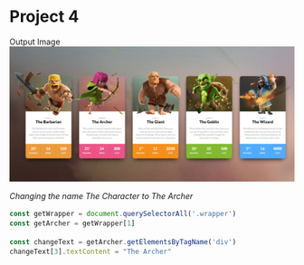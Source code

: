 # Project 4 
Output Image
![Image](./Output/DOM%20P1%20SS.png)

_Changing the name The Character to The Archer_
```javascript
const getWrapper = document.querySelectorAll('.wrapper')
const getArcher = getWrapper[1]

const changeText = getArcher.getElementsByTagName('div')
changeText[3].textContent = "The Archer"
```